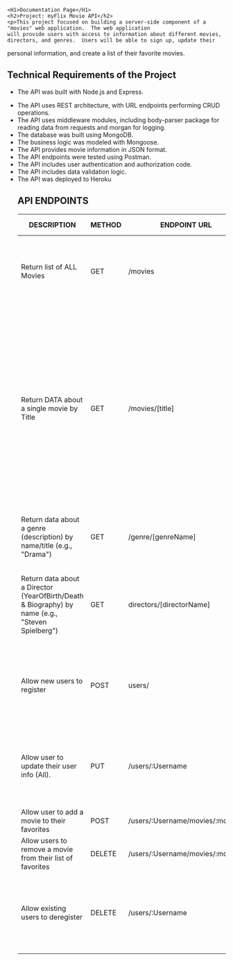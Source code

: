 
<!DOCTYPE html>
<html lang="en" dir="ltr">



  <body>
     
    <H1>Documentation Page</H1>
    <h2>Project: myFlix Movie API</h2>
    <p>This project focused on building a server-side component of a "movies" web application.  The web application
    will provide users with access to information about different movies, directors, and genres.  Users will be able to sign up, update their
  personal information, and create a list of their favorite movies.</p>
    <h2>Technical Requirements of the Project</h2>
    <ul>
      <li>The API was built with Node.js and Express.</li>
<li>The API uses REST architecture, with URL endpoints performing CRUD operations.</li>
<li>The API uses middleware modules, including body-parser package for
reading data from requests and morgan for logging.</li>
<li>The database was built using MongoDB.</li>
<li>The business logic was modeled with Mongoose.</li>
<li>The API provides movie information in JSON format.</li>
<li>The API endpoints were tested using Postman.</li>
<li>The API includes user authentication and authorization code.</li>
<li>The API includes data validation logic.</li>
<li>The API was deployed to Heroku</li> 
    <h2>API ENDPOINTS</h2>
  <table class="tg">
  <thead>
    <tr>
      <th class="tg-0lax">DESCRIPTION</th>
      <th class="tg-0lax">METHOD</th>
      <th class="tg-0lax">ENDPOINT URL</th>
      <th class="tg-0lax">REQUEST BODY DATA FORMAT</th>
      <th class="tg-0lax">REQUEST PARAMETER</th>
      <th class="tg-0lax">RESPONSE</th>
      <th class="tg-0lax">RESPONSE BODY</th>
    </tr>
  </thead>
  <tbody>
    <tr>
      <td class="tg-0lax">Return list of ALL Movies</td>
      <td class="tg-0lax">GET</td>
      <td class="tg-0lax">/movies</td>
      <td class="tg-0lax">NONE</td>
      <td class="tg-0lax">NONE</td>
      <td class="tg-0lax">JSON object holding data about all movies.</td>
      <td class="tg-0lax">
        {
        "title": "Walk the Line",<br>
        "description": "A movie about...",<br>
        "year": "2005",<br>
        "genre": "Drama",<br>
        "director": "Joe Smith",<br>
        "imgURL": "#",<br>
        "featured": true<br>
    },...</td>
    </tr>
    <tr>
      <td class="tg-0lax">Return DATA about a single movie by Title</td>
      <td class="tg-0lax">GET</td>
      <td class="tg-0lax">/movies/[title]</td>
      <td class="tg-0lax">NONE</td>
      <td class="tg-0lax">:title</td>
      <td class="tg-0lax">JSON object holding data about one movie by Title</td>
      <td class="tg-0lax">{
    "Genre": {<br>
        "Name": "Comedy",<br>
        "Description": "Comedy is a genre of film in which the main emphasis is on humor. These films are designed to make the audience laugh through amusement and most often work by exaggerating characteristics for humorous effect."<br>
    },<br>
    "Director": {<br>
        "Name": "Judd Apatow",<br>
        "Bio": "Judd Apatow is an American producer, writer, director, actor and stand-up comedian.",<br>
        "Birth": "1967"<br>
    },<br>
    "Actors": [],<br>
    "_id": "621839eca9f7d842a1f68daf",<br>
    "Title": "The 40 Year-Old Virgin",<br>
    "Description": "Goaded by his buddies, a nerdy guy who's never \"done the deed\" only finds the pressure mounting when he meets a single mother.",<br>
    "ImagePath": "https://encrypted-tbn1.gstatic.com/images?q=tbn:ANd9GcRrR290Lef_IoPLgw10i5698Ynb9180AlD4rgjwcQx4O9oImvR1",<br>
    "Featured": false
}<br><br>
If no movie then response = "Movie is not available"</td>
    </tr>
    <tr>
      <td class="tg-0lax">Return data about a genre (description) by name/title (e.g., "Drama")</td>
      <td class="tg-0lax">GET</td>
      <td class="tg-0lax">/genre/[genreName]</td>
      <td class="tg-0lax">NONE</td>
      <td class="tg-0lax">:genreName</td>
      <td class="tg-0lax">JSON object holding data about the genre selected</td>
      <td class="tg-0lax">{
    "genre": "drama",
    "description": "In film and television, drama is a category of narrative fiction (or semi-fiction) intended to be more serious than humorous in tone."
}<br><br>
If no genre found then response ="Genre is not available"</td>
    </tr>
    <tr>
      <td class="tg-0lax">Return data about a Director (YearOfBirth/Death & Biography) by name (e.g., "Steven Spielberg")</td>
      <td class="tg-0lax">GET</td>
      <td class="tg-0lax">directors/[directorName]</td>
      <td class="tg-0lax">NONE</td>
      <td class="tg-0lax">:directorName</td>
      <td class="tg-0lax">JSON object holding data about the director</td>
      <td class="tg-0lax">{
    "name": "Steven Spielberg",
    "yearBirth": "1901",
    "yearDeath": "1949",
    "bio": "Lorem ipsum dolor sit amet, consectetur adipisicing elit, sed do eiusmod tempor incididunt ut labore et dolore magna aliqua. Ut enim ad minim veniam, quis nostrud exercitation ullamco laboris nisi ut aliquip ex ea commodo consequat. Duis aute irure dolor in reprehenderit in voluptate velit esse cillum dolore eu fugiat nulla pariatur. Excepteur sint occaecat cupidatat non proident, sunt in culpa qui officia deserunt mollit anim id est laborum."
}<br><br>If no director found then response = "The Director was not found"</td>
    </tr>
    <tr>
      <td class="tg-0lax">Allow new users to register</td>
      <td class="tg-0lax">POST</td>
      <td class="tg-0lax">users/</td>
      <td class="tg-0lax">JSON Format: {<br>
        Userame: "Joe Smith",<br>
        Password: "Password",<br>
        Email: "Jsmith@email.com",<br>
        Birthday: "Date"<br>
      }</td>
      <td class="tg-0lax">NONE</td>
      <td class="tg-0lax">JSON object holding data about new user w/ ID.</td>
      <td class="tg-0lax">{<br>
        ID: 987478497489874938<br>
        Userame: "Joe Smith",<br>
        Password: "Password",<br>
        Email: "Jsmith@email.com",<br>
        Birthday: "Date"<br>
      } <br><br>If user already exists: Error Code 400 "USER already exists!"</td>
    </tr>
    <tr>
      <td class="tg-0lax">Allow user to update their user info (All).</td>
      <td class="tg-0lax">PUT</td>
      <td class="tg-0lax">/users/:Username</td>
      <td class="tg-0lax">JSON Format: {
        Username: String,
        (required)<br>
        Password: String,
        (required)<br>
        Email: String,
        (required)<br>
        Birthday: Date<br>
      }</td>
      <td class="tg-0lax">:Username</td>
      <td class="tg-0lax">JSON object with updated user info </td>
      <td class="tg-0lax">{"name": "Joseph Updated", "email": "tester@gmail.com", "favorites": ["Walk the Line", "Amy"]}</td>
    </tr>  <tr>
      <td class="tg-0lax">Allow user to add a movie to their favorites</td>
      <td class="tg-0lax">POST</td>
      <td class="tg-0lax">/users/:Username/movies/:movieID</td>
      <td class="tg-0lax">NONE</td>
      <td class="tg-0lax">:Username, ;movieID</td>
      <td class="tg-0lax">Console Log</td>
      <td class="tg-0lax">"MovieID was added to favorites"<br></td>
    </tr>
    <tr>
      <td class="tg-0lax">Allow users to remove a movie from their list of favorites</td>
      <td class="tg-0lax">DELETE</td>
      <td class="tg-0lax">/users/:Username/movies/:movieID</td>
      <td class="tg-0lax">NONE</td>
      <td class="tg-0lax">:Username, :movieID</td>
      <td class="tg-0lax">Console Log</td>
      <td class="tg-0lax">"MovieID was removed from favorites."</td>
    </tr>
    <tr>
      <td class="tg-0lax">Allow existing users to deregister</td>
      <td class="tg-0lax">DELETE</td>
      <td class="tg-0lax">/users/:Username</td>
      <td class="tg-0lax">NONE</td>
      <td class="tg-0lax">:Username</td>
      <td class="tg-0lax">"Username was deleted"<br><br>If no user found, "Username was not found."</td>
      <td class="tg-0lax">NONE</td>
    </tr>
  </tbody>
  </table>


  </ul>
  </body>
</html>
